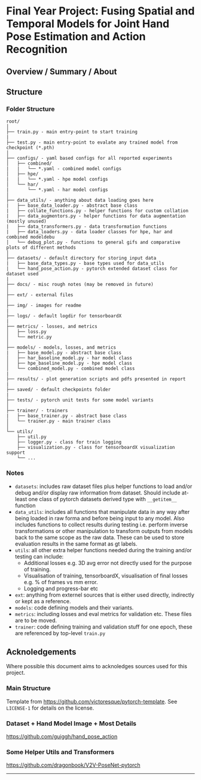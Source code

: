 # Final Year Project: Fusing Spatial and Temporal Models for Joint Hand Pose Estimation and Action Recognition

<!-- ![logo](results/title_teaser.pdf) -->

## Overview / Summary / About



## Structure
### Folder Structure
  ```
  root/
  │
  ├── train.py - main entry-point to start training
  |
  ├── test.py - main entry-point to evalate any trained model from checkpoint (*.pth)
  │
  ├── configs/ - yaml based configs for all reported experiments
  │   ├── combined/
  |   |   └── *.yaml - combined model configs
  │   ├── hpe/
  |   |   └── *.yaml - hpe model configs
  │   └── har/
  |       └── *.yaml - har model configs
  │   
  ├── data_utils/ - anything about data loading goes here
  |   ├── base_data_loader.py - abstract base class
  |   ├── collate_functions.py - helper functions for custom collation
  |   ├── data_augmentors.py - helper functions for data augmentation (mostly unused)
  |   ├── data_transformers.py - data transformation functions
  |   ├── data_loaders.py - data loader classes for hpe, har and combined modeldebu
  │   └── debug_plot.py - functions to general gifs and comparative plots of different methods 
  │
  ├── datasets/ - default directory for storing input data
  |   ├── base_data_types.py - base types used for data_utils
  |   └── hand_pose_action.py - pytorch extended dataset class for dataset used
  |
  ├── docs/ - misc rough notes (may be removed in future)
  │
  ├── ext/ - external files
  │
  ├── img/ - images for readme
  |
  ├── logs/ - default logdir for tensorboardX
  |
  ├── metrics/ - losses, and metrics
  │   ├── loss.py
  │   └── metric.py
  │
  ├── models/ - models, losses, and metrics
  |   ├── base_model.py - abstract base class
  │   ├── har_baseline_model.py - har model class
  │   ├── hpe_baseline_model.py - hpe model class
  │   └── combined_model.py - combined model class
  |
  ├── results/ - plot generation scripts and pdfs presented in report
  |
  ├── saved/ - default checkpoints folder
  |
  ├── tests/ - pytorch unit tests for some model variants
  │
  ├── trainer/ - trainers
  |   ├── base_trainer.py - abstract base class
  │   └── trainer.py - main trainer class
  │
  └── utils/
      ├── util.py
      ├── logger.py - class for train logging
      ├── visualization.py - class for tensorboardX visualization support
      └── ...
  ```

### Notes
- `datasets`: includes raw dataset files plus helper functions to load and/or debug and/or display raw information from dataset. Should include at-least one class of pytorch datasets derived type with `__getitem__` function
- `data_utils`: includes all functions that manipulate data in any way after being loaded in raw forma and before being input to any model. Also includes functions to collect results during testing i.e. perform inverse transformations or other manipulation to transform outputs from models back to the same scope as the raw data. These can be used to store evaluation results in the same format as gt labels.
- `utils`: all other extra helper functions needed during the training and/or testing can include:
  - Additional losses e.g. 3D avg error not directly used for the purpose of training.
  - Visualisation of training, tensorboardX, visualisation of final losses e.g. % of frames vs mm error.
  - Logging and progress-bar etc
- `ext`: anything from externel sources that is either used directly, indirectly or kept as a reference.
- `models`: code defining models and their variants.
- `metrics`: including losses and eval metrics for validation etc. These files are to be moved.
- `trainer`: code defining training and validation stuff for one epoch, these are referenced by top-level `train.py`



## Acknoledgements
Where possible this document aims to acknoledges sources used for this project.

### Main Structure
Template from https://github.com/victoresque/pytorch-template. See `LICENSE-1` for details on the license.

### Dataset + Hand Model Image + Most Details
https://github.com/guiggh/hand_pose_action

### Some Helper Utils and Transformers
https://github.com/dragonbook/V2V-PoseNet-pytorch


---












































